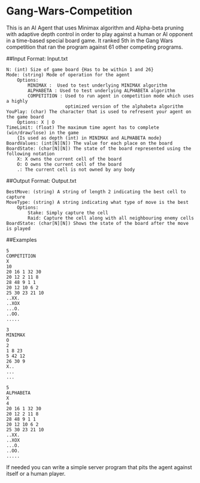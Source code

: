 # Gang-Wars-Competition
This is an AI Agent that uses Minimax algorithm and Alpha-beta pruning with adaptive depth control in order to play against a human or AI opponent in a time-based special board game. It ranked 5th in the Gang Wars competition that ran the program against 61 other competing programs.

##Input Format: Input.txt
```
N: (int) Size of game board {Has to be within 1 and 26}
Mode: (string) Mode of operation for the agent
    Options: 
        MINIMAX :  Used to test underlying MINIMAX algorithm
        ALPHABETA : Used to test underlying ALPHABETA algorithm
        COMPETITION : Used to run agent in competition mode which uses a highly 
                      optimized version of the alphabeta algorithm
YouPlay: (char) The character that is used to refresent your agent on the game board
    Options: X | O
TimeLimit: (float) The maximum time agent has to complete (win/draw/lose) in the game
    {Is used as depth (int) in MINIMAX and ALPHABETA mode}
BoardValues: (int[N][N]) The value for each place on the board
BoardState: (char[N][N]) The state of the board represented using the following notation
    X: X owns the current cell of the board
    O: O owns the current cell of the board
    .: The current cell is not owned by any body
```

##Output Format: Output.txt
```
BestMove: (string) A string of length 2 indicating the best cell to capture
MoveType: (string) A string indicating what type of move is the best
    Options:
        Stake: Simply capture the cell
        Raid: Capture the cell along with all neighbouring enemy cells
BoardState: (char[N][N]) Shows the state of the board after the move is played
```

##Examples

```
5
COMPETITION
X
10
20 16 1 32 30
20 12 2 11 8
28 48 9 1 1
20 12 10 6 2
25 30 23 21 10
..XX.
..XOX
...O.
..OO.
.....
```
```
3
MINIMAX
O
2
1 8 23
5 42 12
26 30 9
X..
...
...
```
```
5
ALPHABETA
X
4
20 16 1 32 30
20 12 2 11 8
28 48 9 1 1
20 12 10 6 2
25 30 23 21 10
..XX.
..XOX
...O.
..OO.
.....
```


If needed you can write a simple server program that pits the agent against itself or a human player.

